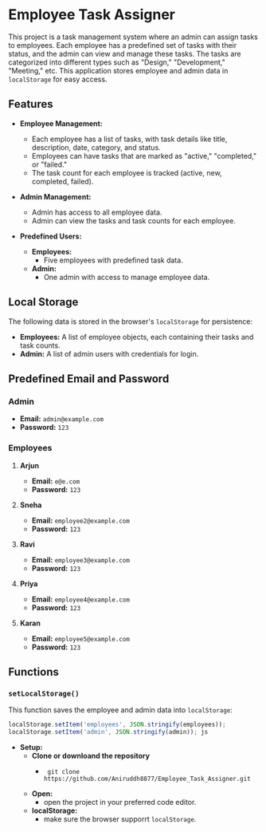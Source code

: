 # Employee Task Assigner

This project is a task management system where an admin can assign tasks to employees. Each employee has a predefined set of tasks with their status, and the admin can view and manage these tasks. The tasks are categorized into different types such as "Design," "Development," "Meeting," etc. This application stores employee and admin data in `localStorage` for easy access.

## Features

- **Employee Management:**
  - Each employee has a list of tasks, with task details like title, description, date, category, and status.
  - Employees can have tasks that are marked as "active," "completed," or "failed."
  - The task count for each employee is tracked (active, new, completed, failed).

- **Admin Management:**
  - Admin has access to all employee data.
  - Admin can view the tasks and task counts for each employee.

- **Predefined Users:**
  - **Employees:**
    - Five employees with predefined task data.
  - **Admin:**
    - One admin with access to manage employee data.

## Local Storage

The following data is stored in the browser's `localStorage` for persistence:

- **Employees:** A list of employee objects, each containing their tasks and task counts.
- **Admin:** A list of admin users with credentials for login.

## Predefined Email and Password

### Admin
- **Email:** `admin@example.com`
- **Password:** `123`

### Employees

1. **Arjun**
   - **Email:** `e@e.com`
   - **Password:** `123`
   
2. **Sneha**
   - **Email:** `employee2@example.com`
   - **Password:** `123`

3. **Ravi**
   - **Email:** `employee3@example.com`
   - **Password:** `123`

4. **Priya**
   - **Email:** `employee4@example.com`
   - **Password:** `123`

5. **Karan**
   - **Email:** `employee5@example.com`
   - **Password:** `123`

## Functions

### `setLocalStorage()`
This function saves the employee and admin data into `localStorage`:

```js
localStorage.setItem('employees', JSON.stringify(employees));
localStorage.setItem('admin', JSON.stringify(admin)); js
```

- **Setup:**
  - **Clone or downloand the repository**
    - ```git
       git clone https://github.com/Aniruddh8877/Employee_Task_Assigner.git
  - **Open:**
    - open the project in your preferred code editor.
  - **localStorage:**
    - make sure the browser supporrt `localStorage`.
